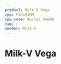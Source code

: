 ```yaml
---
product: Milk-V Vega
cpu: FSL1030M
cpu_core: Nuclei UX608
ram: /
vendor: Milk-V
---
```


# Milk-V Vega

